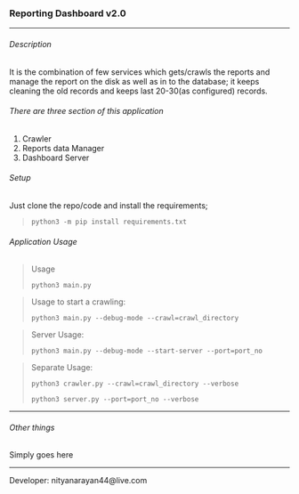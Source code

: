 ### Reporting Dashboard v2.0
<hr/>


###### Description
It is the combination of few services which gets/crawls the reports and manage the report on the disk as well as in to the database; it keeps cleaning the old records and keeps last 20-30(as configured) records.


###### There are three section of this application
1. Crawler
2. Reports data Manager
3. Dashboard Server


###### Setup
Just clone the repo/code and install the requirements;
> `python3 -m pip install requirements.txt`


###### Application Usage
> Usage
>
> `python3 main.py`

> Usage to start a crawling:
> 
> `python3 main.py --debug-mode --crawl=crawl_directory`
 
> Server Usage:
> 
> `python3 main.py --debug-mode --start-server --port=port_no`

> Separate Usage:
> 
> `python3 crawler.py --crawl=crawl_directory --verbose`
> 
> `python3 server.py --port=port_no --verbose`

<!-- Do not Edit below this line -->
<hr/>

###### Other things
Simply goes here

<hr/>
Developer: nityanarayan44@live.com